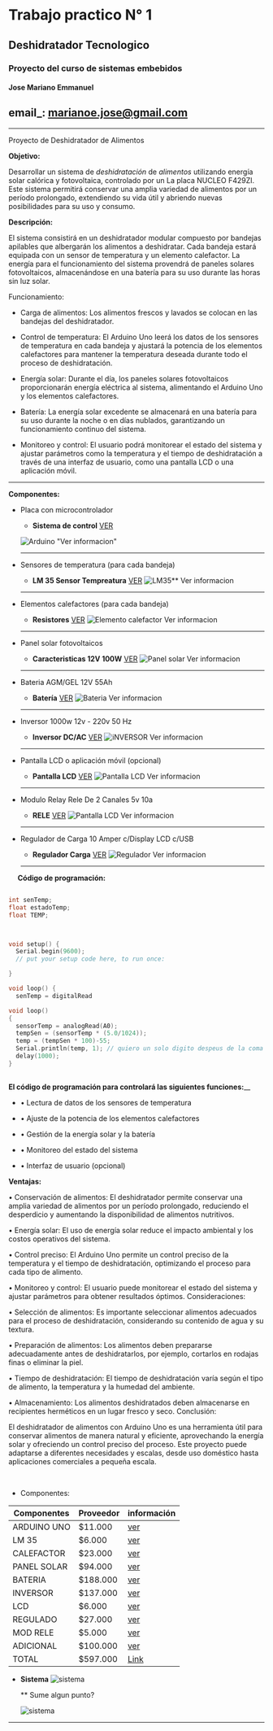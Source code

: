 # Trabajo practico N° 1

## Deshidratador Tecnologico

### Proyecto del curso de sistemas embebidos

#### Jose Mariano Emmanuel


## email_: marianoe.jose@gmail.com

---


  Proyecto de Deshidratador de Alimentos 


**Objetivo:**

Desarrollar un sistema de _deshidratación_ de _alimentos_ utilizando energía solar calórica y fotovoltaica, controlado por un La placa NUCLEO F429ZI. Este sistema permitirá conservar una amplia variedad de alimentos por un período prolongado, extendiendo su vida útil y abriendo nuevas posibilidades para su uso y consumo.

**Descripción:**

El sistema consistirá en un deshidratador modular compuesto por bandejas apilables que albergarán los alimentos a deshidratar. Cada bandeja estará equipada con un sensor de temperatura y un elemento calefactor.
 La energía para el funcionamiento del sistema provendrá de paneles solares fotovoltaicos, almacenándose en una batería para su uso durante las horas sin luz solar.

Funcionamiento:

*   Carga de alimentos: Los alimentos frescos y lavados se colocan en las bandejas del deshidratador.

*   Control de temperatura: El Arduino Uno leerá los datos de los sensores de temperatura en cada bandeja y ajustará la potencia de los elementos calefactores para mantener la temperatura deseada durante todo el proceso de deshidratación.

*   Energía solar: Durante el día, los paneles solares fotovoltaicos proporcionarán energía eléctrica al sistema, alimentando el Arduino Uno y los elementos calefactores.

*   Batería: La energía solar excedente se almacenará en una batería para su uso durante la noche o en días nublados, garantizando un funcionamiento continuo del sistema.

*   Monitoreo y control: El usuario podrá monitorear el estado del sistema y ajustar parámetros como la temperatura y el tiempo de deshidratación a través de una interfaz de usuario, como una pantalla LCD o una aplicación móvil.
-----

**Componentes:**


*   Placa con microcontrolador 
    *   **Sistema de control** 
    [VER](https://articulo.mercadolibre.com.ar/MLA-925594160-arduino-uno-ch340-ccable-usb-compatible-_JM#position%3D8%26search_layout%3Dgrid%26type%3Ditem%26tracking_id%3Dad2f852f-0376-4c8a-aa21-a637e89b38eb)

    ![Arduino](Imagen16_arduino.png) "Ver informacion"

       

    -----


*   Sensores de temperatura (para cada bandeja)
    * **LM 35 Sensor Tempreatura** 
    [VER](https://articulo.mercadolibre.com.ar/MLA-1664692618-sensor-analogico-temperatura-lm35-55c-a-150c-_JM#position%3D7%26search_layout%3Dgrid%26type%3Ditem%26tracking_id%3D11ef63c4-b708-4618-abbd-f49fd6b1f79a)
     ![LM35](imagen15_lm35.png)** Ver informacion


    ----

*   Elementos calefactores (para cada bandeja)
    * **Resistores**
    [VER](https://articulo.mercadolibre.com.ar/MLA-1423897837-4-resistencias-velas-horno-electrico-grill-43cm-4x-43-cm-_JM#polycard_client=recommendations_vip-pads-up&reco_backend=vip_pads_up_ranker_retrieval_system_odin_marketplace&reco_client=vip-pads-up&reco_item_pos=0&reco_backend_type=low_level&reco_id=46c4f2c3-5d62-428c-b2f6-1c6b63cb730d&is_advertising=true&ad_domain=VIPDESKTOP_UP&ad_position=1&ad_click_id=NThkMDBjNjEtMDUzYy00MTg0LWFiODktZTlhNzhlYzAzNzM1&gid=1&pid=1) 
    ![Elemento calefactor](imagen9_resistencia.png) Ver informacion

    -----


* Panel solar fotovoltaicos
    *   **Caracteristicas 12V 100W**
    [VER](https://articulo.mercadolibre.com.ar/MLA-1773632730-panel-solar-monocristalino-100w-12v-36-celdas-_JM#position%3D17%26search_layout%3Dgrid%26type%3Ditem%26tracking_id%3D94044454-aece-4034-a867-307de7d02b6c)
     ![Panel solar](imagen_7_panels.png) Ver informacion

    ---



*  Bateria AGM/GEL 12V 55Ah 
    * **Batería** [VER](https://articulo.mercadolibre.com.ar/MLA-819368307-bateria-agm-gel-12v-55ah-solar-ups-ciclo-profundo-cenvio-_JM#position%3D3%26search_layout%3Dstack%26type%3Ditem%26tracking_id%3Dca647c7c-fd56-4fd4-a40e-2ed9173971c2) 
    ![Bateria](imagen_8_bateria.png) Ver informacion 

    ------

*  Inversor 1000w 12v - 220v 50 Hz
    * **Inversor DC/AC** [VER](https://www.mercadolibre.com.ar/inversor-conversor-de-corriente-onda-senoidal-pura-500va/p/MLA24149272#searchVariation%3DMLA24149272%26position%3D1%26search_layout%3Dgrid%26type%3Dproduct%26tracking_id%3D0d206164-eaae-4b62-961b-cafd6d5ef914) 
    ![iNVERSOR](imagen10_inversor.png) Ver informacion 

    -----

* Pantalla LCD o aplicación móvil (opcional)
    * **Pantalla LCD** [VER](https://articulo.mercadolibre.com.ar/MLA-1785207108-display-lcd-1602-hd44780-azul-16x2-16-pin-arduino-compatible-_JM#is_advertising=true&position=2&search_layout=stack&type=pad&tracking_id=91af5a7b-685b-412f-9829-71332057f2c4&is_advertising=true&ad_domain=VQCATCORE_LST&ad_position=2&ad_click_id=NDM5OGE2NDctMTYyMi00YzUzLTljZTYtYjQ3ZTI4MGU2YWMx&gid=1&pid=1)
    ![Pantalla LCD](imagen12_LCD.png) Ver informacion 

    -----

* Modulo Relay Rele De 2 Canales 5v 10a
    * **RELE** [VER](https://www.mercadolibre.com.ar/modulo-relay-rele-de-2-canales-5v-10a-arduino-pic-avr/p/MLA32487694#searchVariation%3DMLA32487694%26position%3D2%26search_layout%3Dgrid%26type%3Dproduct%26tracking_id%3D9fe1d594-1b47-4075-8b89-bbdd6339737a)
    ![Pantalla LCD](imagen13_modRele.png) Ver informacion 

    ----



*   Regulador de Carga 10 Amper c/Display LCD c/USB
    * **Regulador Carga** [VER](https://articulo.mercadolibre.com.ar/MLA-687576849-regulador-de-carga-para-paneles-solares-10-amper-display-dig-_JM#position%3D1%26search_layout%3Dstack%26type%3Ditem%26tracking_id%3D668ec46b-3b3e-4b8c-bead-a5db498f6a55)
    ![Regulador](imagen11_regulador.png) Ver informacion 

    -----



 
**Código de programación:**

```c++

int senTemp;
float estadoTemp;
float TEMP;



void setup() {
  Serial.begin(9600);
  // put your setup code here, to run once:

}

void loop() {
  senTemp = digitalRead

void loop()
{
  sensorTemp = analogRead(A0);
  tempSen = (sensorTemp * (5.0/1024));
  temp = (tempSen * 100)-55;
  Serial.println(temp, 1); // quiero un solo digito despeus de la coma
  delay(1000);
}
   

```



 **El código de programación para controlará las siguientes funciones:**__


* • Lectura de datos de los sensores de temperatura

* • Ajuste de la potencia de los elementos calefactores

* • Gestión de la energía solar y la batería

* • Monitoreo del estado del sistema

* • Interfaz de usuario (opcional)

**Ventajas:**

•   Conservación de alimentos: El deshidratador permite conservar una amplia variedad de alimentos por un período prolongado, reduciendo el desperdicio y aumentando la disponibilidad de alimentos nutritivos.

•   Energía solar: El uso de energía solar reduce el impacto ambiental y los costos operativos del sistema.

•   Control preciso: El Arduino Uno permite un control preciso de la temperatura y el tiempo de deshidratación, optimizando el proceso para cada tipo de alimento.

•   Monitoreo y control: El usuario puede monitorear el estado del sistema y ajustar parámetros para obtener resultados óptimos.
Consideraciones:

•   Selección de alimentos: Es importante seleccionar alimentos adecuados para el proceso de deshidratación, considerando su contenido de agua y su textura.

•   Preparación de alimentos: Los alimentos deben prepararse adecuadamente antes de deshidratarlos, por ejemplo, cortarlos en rodajas finas o eliminar la piel.

•   Tiempo de deshidratación: El tiempo de deshidratación varía según el tipo de alimento, la temperatura y la humedad del ambiente.

•   Almacenamiento: Los alimentos deshidratados deben almacenarse en recipientes herméticos en un lugar fresco y seco.
Conclusión:

El deshidratador de alimentos con Arduino Uno es una herramienta útil para conservar alimentos de manera natural y eficiente, aprovechando la energía solar y ofreciendo un control preciso del proceso. Este proyecto puede adaptarse a diferentes necesidades y escalas, desde uso doméstico hasta aplicaciones comerciales a pequeña escala.

 
 

* Componentes:

|   Componentes |   Proveedor   |   información |
|   ------      |   ----        |   -------     |
|   ARDUINO UNO |    $11.000    |   [ver](https://articulo.mercadolibre.com.ar/MLA-925594160-arduino-uno-ch340-ccable-usb-compatible-_JM#position%3D8%26search_layout%3Dgrid%26type%3Ditem%26tracking_id%3Dad2f852f-0376-4c8a-aa21-a637e89b38eb)   |
|   LM 35       |    $6.000    |   [ver](https://articulo.mercadolibre.com.ar/MLA-1664692618-sensor-analogico-temperatura-lm35-55c-a-150c-_JM#position%3D7%26search_layout%3Dgrid%26type%3Ditem%26tracking_id%3D11ef63c4-b708-4618-abbd-f49fd6b1f79a)    |
|   CALEFACTOR  |    $23.000    |   [ver](https://articulo.mercadolibre.com.ar/MLA-1423897837-4-resistencias-velas-horno-electrico-grill-43cm-4x-43-cm-_JM#polycard_client=recommendations_vip-pads-up&reco_backend=vip_pads_up_ranker_retrieval_system_odin_marketplace&reco_client=vip-pads-up&reco_item_pos=0&reco_backend_type=low_level&reco_id=46c4f2c3-5d62-428c-b2f6-1c6b63cb730d&is_advertising=true&ad_domain=VIPDESKTOP_UP&ad_position=1&ad_click_id=NThkMDBjNjEtMDUzYy00MTg0LWFiODktZTlhNzhlYzAzNzM1&gid=1&pid=1)    |
|   PANEL SOLAR |    $94.000    |   [ver](https://articulo.mercadolibre.com.ar/MLA-1773632730-panel-solar-monocristalino-100w-12v-36-celdas-_JM#position%3D17%26search_layout%3Dgrid%26type%3Ditem%26tracking_id%3D94044454-aece-4034-a867-307de7d02b6c)    |
|   BATERIA |    $188.000    |   [ver](https://articulo.mercadolibre.com.ar/MLA-819368307-bateria-agm-gel-12v-55ah-solar-ups-ciclo-profundo-cenvio-_JM#position%3D3%26search_layout%3Dstack%26type%3Ditem%26tracking_id%3Dca647c7c-fd56-4fd4-a40e-2ed9173971c2)    |
|   INVERSOR |    $137.000    |   [ver](https://www.mercadolibre.com.ar/inversor-conversor-de-corriente-onda-senoidal-pura-500va/p/MLA24149272#searchVariation%3DMLA24149272%26position%3D1%26search_layout%3Dgrid%26type%3Dproduct%26tracking_id%3D0d206164-eaae-4b62-961b-cafd6d5ef914)    |
|   LCD |    $6.000    |   [ver](https://articulo.mercadolibre.com.ar/MLA-1785207108-display-lcd-1602-hd44780-azul-16x2-16-pin-arduino-compatible-_JM#is_advertising=true&position=2&search_layout=stack&type=pad&tracking_id=91af5a7b-685b-412f-9829-71332057f2c4&is_advertising=true&ad_domain=VQCATCORE_LST&ad_position=2&ad_click_id=NDM5OGE2NDctMTYyMi00YzUzLTljZTYtYjQ3ZTI4MGU2YWMx&gid=1&pid=1)    |
|   REGULADO |    $27.000    |   [ver](https://articulo.mercadolibre.com.ar/MLA-687576849-regulador-de-carga-para-paneles-solares-10-amper-display-dig-_JM#position%3D1%26search_layout%3Dstack%26type%3Ditem%26tracking_id%3D668ec46b-3b3e-4b8c-bead-a5db498f6a55)    |
|   MOD RELE |    $5.000    |   [ver](https://www.mercadolibre.com.ar/modulo-relay-rele-de-2-canales-5v-10a-arduino-pic-avr/p/MLA32487694#searchVariation%3DMLA32487694%26position%3D2%26search_layout%3Dgrid%26type%3Dproduct%26tracking_id%3D9fe1d594-1b47-4075-8b89-bbdd6339737a)    |
|   ADICIONAL |    $100.000    |   [ver](https://www.mercadolibre.com.ar/rollo-cable-1mm-negro-unipolar-100m-trefilcon-norma-iram/p/MLA28676703?pdp_filters=item_id:MLA1660249052#is_advertising=true&searchVariation=MLA28676703&position=1&search_layout=grid&type=pad&tracking_id=045cec5e-7b1a-452b-a5c1-2c3211692758&is_advertising=true&ad_domain=VQCATCORE_LST&ad_position=1&ad_click_id=M2M3MTZmNmItODRhOC00YzllLTgzZGEtZWQ4OTkxYTFhMzA0)    |
|   TOTAL   | $597.000  |   [Link](https://www.mercadopago.com.ar/subscriptions/checkout?preapproval_plan_id=2c9380847dc3a0de017dc3b19ff00008) |











* **Sistema**
![sistema](st.png)

    ** Sume algun punto?

    ![sistema](uu.png)
-----



